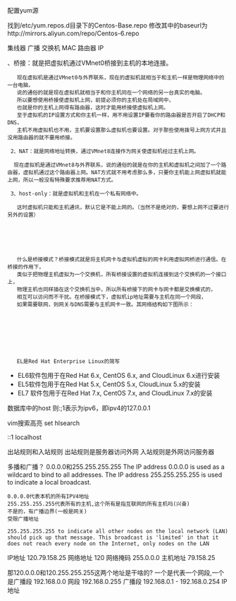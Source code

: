 配置yum源

找到/etc/yum.repos.d目录下的Centos-Base.repo
修改其中的baseurl为http://mirrors.aliyun.com/repo/Centos-6.repo

集线器 广播
交换机 MAC
路由器 IP

、桥接：就是把虚拟机通过VMnet0桥接到主机的本地连接。

       现在虚拟机是通过VMnet0与外界联系，现在的虚拟机就相当于和主机一样是物理网络中的一台电脑，
       说的通俗的就是现在虚拟机就相当于和你主机同在一个网络的另一台真实的电脑。
       所以要想使用桥接使虚拟机上网，前提必须你的主机处在局域网中，
       也就是你的主机上网得有路由器，这时才能用桥接使虚拟机上网。
       至于虚拟机的IP设置方式和你主机一样，用不用设置IP要看你的路由器是否开启了DHCP和DNS，
       主机不用虚拟机也不用，主机要设置那么虚拟机也要设置。对于那些使用拨号上网方式并且没用路由器的就不要用桥接。

     2、NAT：就是网络地址转换，通过VMnet8连接作为网关使虚拟机经过主机上网。

      现在虚拟机是通过VMnet8与外界联系，说的通俗的就是在你的主机和虚拟机之间加了一个路由器，虚拟机通过这个路由器上网。NAT方式就不用考虑那么多，只要你主机能上网虚拟机就能上网，所以一般没有特殊要求推荐用NAT方式。

     3、host-only：就是虚拟机和主机在一个私有网络中。

       这时虚拟机只能和主机通讯，默认它是不能上网的。（当然不是绝对的，要想上网不过要进行另外的设置）
	   
	   
	   
	   
	   
	   
	   什么是桥接模式？桥接模式就是将主机网卡与虚拟机虚拟的网卡利用虚拟网桥进行通信。在桥接的作用下，
	   类似于把物理主机虚拟为一个交换机，所有桥接设置的虚拟机连接到这个交换机的一个接口上，
	   物理主机也同样插在这个交换机当中，所以所有桥接下的网卡与网卡都是交换模式的，
	   相互可以访问而不干扰。在桥接模式下，虚拟机ip地址需要与主机在同一个网段，
	   如果需要联网，则网关与DNS需要与主机网卡一致。其网络结构如下图所示：
	   
	   
	   
	   
	   
	   
	   
	   
	   EL是Red Hat Enterprise Linux的简写 
- EL6软件包用于在Red Hat 6.x, CentOS 6.x, and CloudLinux 6.x进行安装 
- EL5软件包用于在Red Hat 5.x, CentOS 5.x, CloudLinux 5.x的安装 
- EL7 软件包用于在Red Hat 7.x, CentOS 7.x, and CloudLinux 7.x的安装

数据库中的host
则:;1表示为ipv6，即ipv4的127.0.0.1

vim搜索高亮 set hlsearch

::1            localhost

出站规则和入站规则
出站规则是服务器访问外网
入站规则是外网访问服务器

多播和广播？
0.0.0.0和255.255.255.255
The IP address 0.0.0.0 is used as a wildcard to bind to all addresses. The IP address 255.255.255.255 is used to indicate a local broadcast.

    0.0.0.0代表本机的所有IPV4地址
    255.255.255.255代表所有的主机,这个所有是指互联网的所有主机吗(兴奋)
    不是的，有广播边界(一般是网关)
    受限广播地址
    
    255.255.255.255 to indicate all other nodes on the local network (LAN) should pick up that message. This broadcast is 'limited' in that it does not reach every node on the Internet, only nodes on the LAN
    
IP地址  120.79.158.25
网络地址 120
网络掩码 255.0.0.0
主机地址  79.158.25

那120.0.0.0和120.255.255.255这两个地址是干啥的?
一个是代表一个网段,一个是广播段
192.168.0.0           网段
192.168.0.255           广播段
192.168.0.1 - 192.168.0.254   IP地址